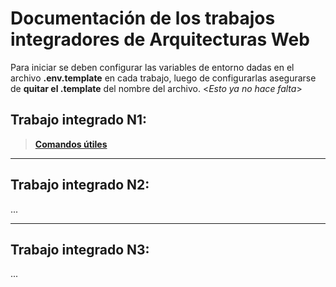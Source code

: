 # Documentación de los trabajos integradores de Arquitecturas Web
Para iniciar se deben configurar las variables de entorno dadas en el archivo 
**.env.template** en cada trabajo, luego de configurarlas asegurarse de 
**quitar el .template** del nombre del archivo. <*Esto ya no hace falta*>

## Trabajo integrado N1:
>**[Comandos útiles](./trabajo-integrador-tp1/comandos-ejecucion-tp1.md)**
***
## Trabajo integrado N2:
...
***
## Trabajo integrado N3:
...

